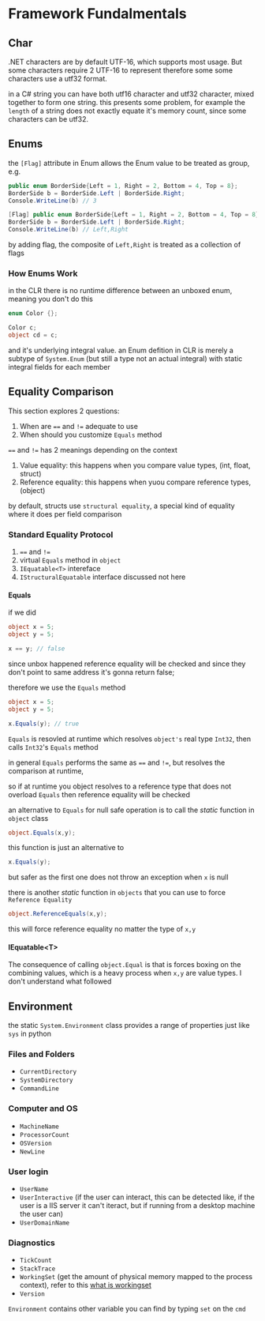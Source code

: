 # Framework Fundalmentals

## Char

.NET characters are by default UTF-16, which supports most usage. But some characters require 2 UTF-16 to represent therefore some some characters use a utf32 format.

in a C# string you can have both utf16 character and utf32 character, mixed together to form one string. this presents some problem, for example the `length` of a string does not exactly equate it's memory count, since some characters can be utf32.

## Enums

the `[Flag]` attribute in Enum allows the Enum value to be treated as group, e.g.

```C#
public enum BorderSide{Left = 1, Right = 2, Bottom = 4, Top = 8};
BorderSide b = BorderSide.Left | BorderSide.Right;
Console.WriteLine(b) // 3

[Flag] public enum BorderSide{Left = 1, Right = 2, Bottom = 4, Top = 8};
BorderSide b = BorderSide.Left | BorderSide.Right;
Console.WriteLine(b) // Left,Right
```

by adding flag, the composite of `Left,Right` is treated as a collection of flags

### How Enums Work

in the CLR there is no runtime difference between an unboxed enum, meaning you don't do this

```C#
enum Color {};

Color c;
object cd = c;
```

and it's underlying integral value. an Enum defition in CLR is merely a subtype of `System.Enum` (but still a type not an actual integral) with static integral fields for each member

## Equality Comparison

This section explores 2 questions:

1. When are `==` and `!=` adequate to use
2. When should you customize `Equals` method

`==` and `!=` has 2 meanings depending on the context

1. Value equality: this happens when you compare value types, (int, float, struct)
2. Reference equality: this happens when yuou compare reference types, (object)

by default, structs use `structural equality`, a special kind of equality where it does per field comparison

### Standard Equality Protocol

1. `==` and `!=`
2. virtual `Equals` method in `object`
3. `IEquatable<T>` intereface
4. `IStructuralEquatable` interface discussed not here

#### Equals

if we did

```C#
object x = 5;
object y = 5;

x == y; // false
```

since unbox happened reference equality will be checked and since they don't point to same address it's gonna return false;

therefore we use the `Equals` method

```C#
object x = 5;
object y = 5;

x.Equals(y); // true
```

`Equals` is resovled at runtime which resolves `object's` real type `Int32`, then calls `Int32`'s `Equals` method

in general `Equals` performs the same as `==` and `!=`, but resolves the comparison at runtime,

so if at runtime you object resolves to a reference type that does not overload `Equals` then reference equality will be checked

an alternative to `Equals` for null safe operation is to call the _static_ function in `object` class

```C#
object.Equals(x,y);
```

this function is just an alternative to

```C#
x.Equals(y);
```

but safer as the first one does not throw an exception when `x` is null

there is another _static_ function in `objects` that you can use to force `Reference Equality`

```C#
object.ReferenceEquals(x,y);
```

this will force reference equality no matter the type of `x,y`

#### IEquatable\<T\>

The consequence of calling `object.Equal` is that is forces boxing on the combining values, which is a heavy process when `x,y` are value types. I don't understand what followed

## Environment

the static `System.Environment` class provides a range of properties just like `sys` in python

### Files and Folders

* `CurrentDirectory`
* `SystemDirectory`
* `CommandLine`

### Computer and OS

* `MachineName`
* `ProcessorCount`
* `OSVersion`
* `NewLine`

### User login

* `UserName`
* `UserInteractive` (if the user can interact, this can be detected like, if the user is a IIS server it can't iteract, but if running from a desktop machine the user can)
* `UserDomainName`

### Diagnostics

* `TickCount`
* `StackTrace`
* `WorkingSet` (get the amount of physical memory mapped to the process context), refer to this [what is workingset](https://stackoverflow.com/questions/3378874/environment-workingset-incorrectly-reports-memory-usage)
* `Version`

`Environment` contains other variable you can find by typing `set` on the `cmd`